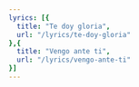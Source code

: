 ```yaml
---
lyrics: [{
  title: "Te doy gloria", 
  url: "/lyrics/te-doy-gloria"
},{
  title: "Vengo ante ti", 
  url: "/lyrics/vengo-ante-ti"
}]
---
```


